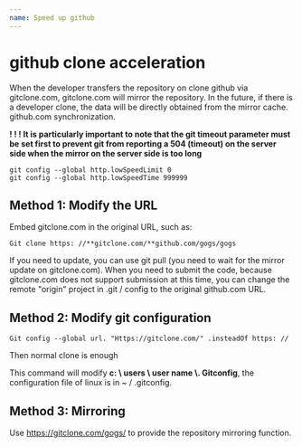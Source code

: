 ```yaml
---
name: Speed ​​up github
---
```


# github clone acceleration

When the developer transfers the repository on clone github via gitclone.com, gitclone.com will mirror the repository. In the future, if there is a developer clone, the data will be directly obtained from the mirror cache. github.com synchronization.

**! ! ! It is particularly important to note that the git timeout parameter must be set first to prevent git from reporting a 504 (timeout) on the server side when the mirror on the server side is too long**

```shell
git config --global http.lowSpeedLimit 0
git config --global http.lowSpeedTime 999999
```

## Method 1: Modify the URL

Embed gitclone.com in the original URL, such as:

```shell
Git clone https: //**gitclone.com/**github.com/gogs/gogs
```

If you need to update, you can use git pull (you need to wait for the mirror update on gitclone.com). When you need to submit the code, because gitclone.com does not support submission at this time, you can change the remote "origin" project in .git / config to the original github.com URL.

## Method 2: Modify git configuration
```shell
Git config --global url. "Https://gitclone.com/" .insteadOf https: //
```

Then normal clone is enough

This command will modify **c: \ users \ user name \\. Gitconfig**, the configuration file of linux is in ~ / .gitconfig.

## Method 3: Mirroring

Use https://gitclone.com/gogs/ to provide the repository mirroring function.